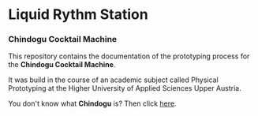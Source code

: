 # Liquid Rythm Station
### Chindogu Cocktail Machine

This repository contains the documentation of the prototyping process for the __Chindogu Cocktail Machine__.

It was build in the course of an academic subject called Physical Prototyping at the Higher University of Applied Sciences Upper Austria.

You don't know what **Chindogu** is? Then click [here](https://chindogu.com/ics/).

